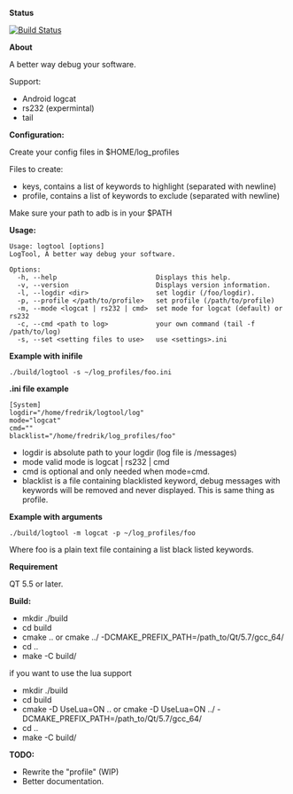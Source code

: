 **Status**

[![Build Status](https://travis-ci.org/fpersson/logtool.svg?branch=master)](https://travis-ci.org/fpersson/logtool)

**About**

A better way debug your software.

Support:
* Android logcat
* rs232 (expermintal)
* tail

**Configuration:**

Create your config files in $HOME/log_profiles
 
Files to create:
* keys, contains a list of keywords to highlight (separated with newline)
* profile, contains a list of keywords to exclude (separated with newline)

Make sure your path to adb is in your $PATH

**Usage:**
```
Usage: logtool [options]
LogTool, A better way debug your software.

Options:
  -h, --help                         Displays this help.
  -v, --version                      Displays version information.
  -l, --logdir <dir>                 set logdir (/foo/logdir).
  -p, --profile </path/to/profile>   set profile (/path/to/profile)
  -m, --mode <logcat | rs232 | cmd>  set mode for logcat (default) or rs232
  -c, --cmd <path to log>            your own command (tail -f /path/to/log)
  -s, --set <setting files to use>   use <settings>.ini
   ```

**Example with inifile**
```
./build/logtool -s ~/log_profiles/foo.ini
```

**.ini file example**
```
[System]
logdir="/home/fredrik/logtool/log"
mode="logcat"
cmd=""
blacklist="/home/fredrik/log_profiles/foo"
```
* logdir is absolute path to your logdir (log file is /messages)
* mode valid mode is logcat | rs232 | cmd
* cmd is optional and only needed when mode=cmd.
* blacklist is a file containing blacklisted keyword, debug messages with keywords will be removed and never displayed. This is same thing as profile. 

**Example with arguments**
```
./build/logtool -m logcat -p ~/log_profiles/foo
```
Where foo is a plain text file containing a list black listed keywords. 

**Requirement**

QT 5.5 or later.

**Build:**
* mkdir ./build
* cd build
* cmake .. or cmake ../ -DCMAKE_PREFIX_PATH=/path_to/Qt/5.7/gcc_64/
* cd ..
* make -C build/

if you want to use the lua support
* mkdir ./build
* cd build
* cmake -D UseLua=ON .. or cmake -D UseLua=ON ../ -DCMAKE_PREFIX_PATH=/path_to/Qt/5.7/gcc_64/
* cd ..
* make -C build/

**TODO:**
* Rewrite the "profile" (WIP)
* Better documentation.
